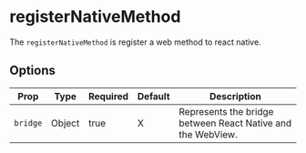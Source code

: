 # registerNativeMethod

The `registerNativeMethod` is register a web method to react native.

## Options 

| Prop             | Type                           | Required | Default | Description                                                                 |
|------------------|--------------------------------|----------|---------|---------------------------------------------------------------------------|
| `bridge`         | Object                         | true     | X       | Represents the bridge between React Native and the WebView.                  |